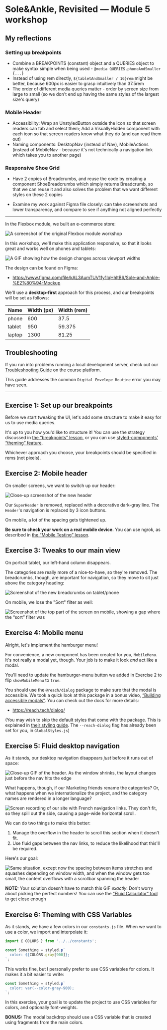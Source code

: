 # Sole&Ankle, Revisited — Module 5 workshop

## My reflections

### Setting up breakpoints

- Combine a BREAKPOINTS (constant) object and a QUERIES object to make syntax simple when being used - `@media QUERIES.phoneAndSmaller {...}`
- Instead of using rem directly, `${tabletAndSmaller / 16}rem` might be better, because 600px is easier to grasp intuitively than 37.5rem
- The order of different media queries matter - order by screen size from large to small (so we don't end up having the same styles of the largest size's query)

### Mobile Header

- Accessibility:
  Wrap an UnstyledButton outside the Icon so that screen readers can tab and select them;
  Add a VisuallyHidden component with each icon so that screen readers know what they do (and can read them out)
- Naming components: DesktopNav (instead of Nav), MobileActions (instead of MobileNav - because it's not technically a navigation link which takes you to another page)

### Responsive Shoe Grid

- Have 2 copies of Breadcrumbs, and reuse the code by creating a component ShoeBreadcrumbs which simply returns Breadcrumb, so that we can reuse it and also solves the problem that we want different styles on these 2 copies

- Examine my work against Figma file closely: can take screenshots and lower transparency, and compare to see if anything not aligned perfectly

---

In the Flexbox module, we built an e-commerce store:

![A screenshot of the original Flexbox module workshop](./docs/original-desktop.png)

In this workshop, we'll make this application responsive, so that it looks great and works well on phones and tablets:

![A GIF showing how the design changes across viewport widths](./docs/resize-demo.gif)

The design can be found on Figma:

- https://www.figma.com/file/kAL3AumTUV11y1IqHhltB6/Sole-and-Ankle-%E2%80%94-Mockup

We'll use a **desktop-first** approach for this process, and our breakpoints will be set as follows:

| Name   | Width (px) | Width (rem) |
| ------ | ---------- | ----------- |
| phone  | 600        | 37.5        |
| tablet | 950        | 59.375      |
| laptop | 1300       | 81.25       |

## Troubleshooting

If you run into problems running a local development server, check out our [Troubleshooting Guide](https://courses.joshwcomeau.com/troubleshooting) on the course platform.

This guide addresses the common `Digital Envelope Routine` error you may have seen.

---

## Exercise 1: Set up our breakpoints

Before we start tweaking the UI, let's add some structure to make it easy for us to use media queries.

It's up to you how you'd like to structure it! You can use the strategy discussed in [the “breakpoints” lesson](https://courses.joshwcomeau.com/css-for-js/05-responsive-css/07-breakpoints#managing-breakpoints), or you can use [styled-components' “theming” feature](https://styled-components.com/docs/advanced#theming).

Whichever approach you choose, your breakpoints should be specified in rems (not pixels).

## Exercise 2: Mobile header

On smaller screens, we want to switch up our header:

![Close-up screenshot of the new header](./docs/mobile-header.png)

Our `SuperHeader` is removed, replaced with a decorative dark-gray line. The `Header`'s navigation is replaced by 3 icon buttons.

On mobile, a lot of the spacing gets tightened up.

**Be sure to check your work on a real mobile device.** You can use ngrok, as described in [the “Mobile Testing” lesson](https://courses.joshwcomeau.com/css-for-js/05-responsive-css/03-mobile-testing).

## Exercise 3: Tweaks to our main view

On portrait tablet, our left-hand column disappears.

The categories are really more of a nice-to-have, so they're removed. The breadcrumbs, though, are important for navigation, so they move to sit just above the category heading:

![Screenshot of the new breadcrumbs on tablet/phone](./docs/tablet-breadcrumbs.png)

On mobile, we lose the "Sort" filter as well:

![Screenshot of the top part of the screen on mobile, showing a gap where the “sort” filter was](./docs/mobile-no-sort-filter.png)

## Exercise 4: Mobile menu

Alright, let's implement the hamburger menu!

For convenience, a new component has been created for you, `MobileMenu`. It's not really a modal yet, though. Your job is to make it look _and_ act like a modal.

You'll need to update the hamburger-menu button we added in Exercise 2 to flip `showMobileMenu` to `true`.

You should use the `@reach/dialog` package to make sure that the modal is accessible. We took a quick look at this package in a bonus video, [“Building accessible modals”](https://courses.joshwcomeau.com/css-for-js/05-responsive-css/05-exercises#bonus-building-accessible-modals). You can check out the docs for more details:

- https://reach.tech/dialog/

(You may wish to skip the default styles that come with the package. This is explained in [their styling guide](https://reach.tech/styling/#skip-including-styles). The `--reach-dialog` flag has already been set for you, in `GlobalStyles.js`)

## Exercise 5: Fluid desktop navigation

As it stands, our desktop navigation disappears _just_ before it runs out of space:

![Close-up GIF of the header. As the window shrinks, the layout changes just before the nav hits the edge](./docs/nav-barely-fits.gif)

What happens, though, if our Marketing friends rename the categories? Or, what happens when we internationalize the project, and the category names are rendered in a longer language?

![Screen recording of our site with French navigation links. They don't fit, so they spill out the side, causing a page-wide horizontal scroll.](./docs/french-nav-overflow.gif)

We can do two things to make this better:

1. Manage the overflow in the header to scroll this section when it doesn't fit.
2. Use fluid gaps between the nav links, to reduce the likelihood that this'll be required.

Here's our goal:

![Same situation, except now the spacing between items stretches and squashes depending on window width, and when the window gets too small, the content overflows with a scrollbar spanning the header](./docs/french-nav-overflow-fixed.gif)

**NOTE:** Your solution doesn't have to match this GIF _exactly_. Don't worry about picking the perfect numbers! You can use the [“Fluid Calculator” tool](https://courses.joshwcomeau.com/css-for-js/05-responsive-css/16-fluid-calculator) to get close enough

## Exercise 6: Theming with CSS Variables

As it stands, we have a few colors in our `constants.js` file. When we want to use a color, we import and interpolate it:

```jsx
import { COLORS } from '../../constants';

const Something = styled.p`
  color: ${COLORS.gray[900]};
`;
```

This works fine, but I personally prefer to use CSS variables for colors. It makes it a bit easier to write:

```jsx
const Something = styled.p`
  color: var(--color-gray-900);
`;
```

In this exercise, your goal is to update the project to use CSS variables for colors, and optionally font-weights.

**BONUS:** The modal backdrop should use a CSS variable that is created using fragments from the main colors.
